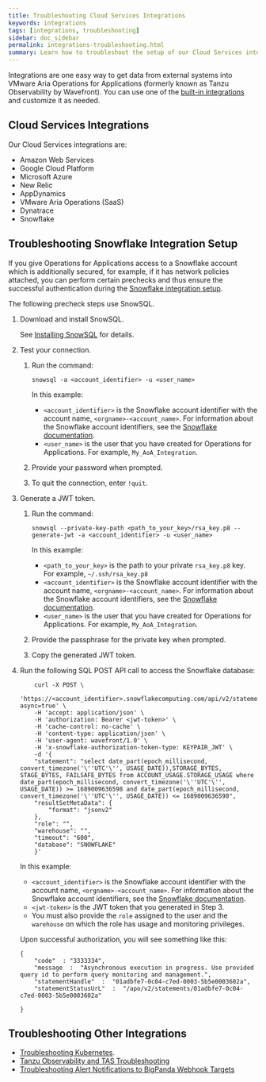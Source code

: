 ```yaml
---
title: Troubleshooting Cloud Services Integrations
keywords: integrations
tags: [integrations, troubleshooting]
sidebar: doc_sidebar
permalink: integrations-troubleshooting.html
summary: Learn how to troubleshoot the setup of our Cloud Services integrations.
---
```


Integrations are one easy way to get data from external systems into VMware Aria Operations for Applications (formerly known as Tanzu Observability by Wavefront). You can use one of the [built-in integrations](label_integrations%20list.html) and customize it as needed.

## Cloud Services Integrations

Our Cloud Services integrations are:

* Amazon Web Services
* Google Cloud Platform
* Microsoft Azure
* New Relic
* AppDynamics
* VMware Aria Operations (SaaS)
* Dynatrace
* Snowflake

## Troubleshooting Snowflake Integration Setup

If you give Operations for Applications access to a Snowflake account which is additionally secured, for example, if it has network policies attached, you can perform certain prechecks and thus ensure the successful authentication during the [Snowflake integration setup](snowflake.html).


The following precheck steps use SnowSQL.

1. Download and install SnowSQL.

   See [Installing SnowSQL](https://docs.snowflake.com/en/user-guide/snowsql-install-config) for details.
2. Test your connection.

    1. Run the command:

        ```
        snowsql -a <account_identifier> -u <user_name>

        ```

        In this example:
        
        * `<account_identifier>` is the Snowflake account identifier with the account name, `<orgname>-<account_name>`. For information about the Snowflake account identifiers, see the [Snowflake documentation](https://docs.snowflake.com/en/user-guide/admin-account-identifier.html).
        * `<user_name>` is the user that you have created for Operations for Applications. For example, `My_AoA_Integration`.
    
    2. Provide your password when prompted.
    3. To quit the connection, enter `!quit`.
3. Generate a JWT token.
    1. Run the command:

        ```
        snowsql --private-key-path <path_to_your_key>/rsa_key.p8 --generate-jwt -a <account_identifier> -u <user_name>

        ```
        In this example:
        
        * `<path_to_your_key>` is the path to your private `rsa_key.p8` key. For example, `~/.ssh/rsa_key.p8`
        * `<account_identifier>` is the Snowflake account identifier with the account name, `<orgname>-<account_name>`. For information about the Snowflake account identifiers, see the [Snowflake documentation](https://docs.snowflake.com/en/user-guide/admin-account-identifier.html).
        * `<user_name>` is the user that you have created for Operations for Applications. For example, `My_AoA_Integration`.
    2. Provide the passphrase for the private key when prompted.
    3. Copy the generated JWT token.

4. Run the following SQL POST API call to access the Snowflake database:

    ```
        curl -X POST \
        'https://<account_identifier>.snowflakecomputing.com/api/v2/statements?async=true' \
        -H 'accept: application/json' \
        -H 'authorization: Bearer <jwt-token>' \
        -H 'cache-control: no-cache' \
        -H 'content-type: application/json' \
        -H 'user-agent: wavefront/1.0' \
        -H 'x-snowflake-authorization-token-type: KEYPAIR_JWT' \
        -d '{
        "statement": "select date_part(epoch_millisecond, convert_timezone('\''UTC'\'', USAGE_DATE)),STORAGE_BYTES, STAGE_BYTES, FAILSAFE_BYTES from ACCOUNT_USAGE.STORAGE_USAGE where date_part(epoch_millisecond, convert_timezone('\''UTC'\'', USAGE_DATE)) >= 1689009636598 and date_part(epoch_millisecond, convert_timezone('\''UTC'\'', USAGE_DATE)) <= 1689009636598",
        "resultSetMetaData": {
            "format": "jsonv2"
        },
        "role": "",
        "warehouse": "",
        "timeout": "600",
        "database": "SNOWFLAKE"
        }'

    ```
    
    In this example:
        
    * `<account_identifier>` is the Snowflake account identifier with the account name, `<orgname>-<account_name>`. For information about the Snowflake account identifiers, see the [Snowflake documentation](https://docs.snowflake.com/en/user-guide/admin-account-identifier.html).
    * `<jwt-token>` is the JWT token that you generated in Step 3.
    * You must also provide the `role` assigned to the user and the `warehouse` on which the role has usage and monitoring privileges.

    Upon successful authorization, you will see something like this:

    ```
    {
        "code"  : "3333334",
        "message  :  "Asynchronous execution in progress. Use provided query id to perform query monitoring and management.", 
        "statementHandle"  :  "01adbfe7-0c04-c7ed-0003-5b5e0003602a",
        "statementStatusUrL"  :  "/apo/v2/statements/01adbfe7-0c04-c7ed-0003-5b5e0003602a"

    }
    
    ```
## Troubleshooting Other Integrations

* [Troubleshooting Kubernetes](kubernetes_troubleshooting.html).
* [Tanzu Observability and TAS Troubleshooting](tas_to_troubleshooting.html)
* [Troubleshooting Alert Notifications to BigPanda Webhook Targets](integrations_bigpanda_troubleshooting.html)